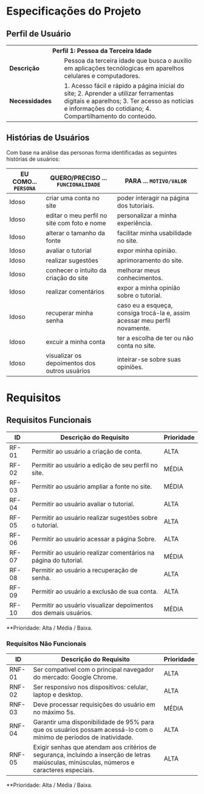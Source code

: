 # Especificações do Projeto

## Perfil de Usuário

<table>
<tbody>
<tr>
<th colspan="2">Perfil 1: Pessoa da Terceira Idade </th>
</tr>
<tr>
<td width="150px"><b>Descrição</b></td>
<td width="600px">
Pessoa da terceira idade que busca o auxílio em aplicações tecnólogicas em aparelhos celulares e computadores. 
</td>
</tr>
<tr>
<td><b>Necessidades</b></td>
<td>
1. Acesso fácil e rápido a página inicial do site; 
2. Aprender a utilizar ferramentas digitais e aparelhos; 
3. Ter acesso as notícias e informações do cotidiano;
4. Compartilhamento do conteúdo. 
</td>
</tr>
</tbody>
</table>


## Histórias de Usuários
Com base na análise das personas forma identificadas as seguintes histórias de usuários:

|EU COMO... `PERSONA`| QUERO/PRECISO ... `FUNCIONALIDADE`                                             |PARA ... `MOTIVO/VALOR`                 |
|--------------------|--------------------------------------------------------------------------------|----------------------------------------|
|Idoso | criar uma conta no site | poder interagir na página dos tutoriais. |
|Idoso | editar o meu perfil no site com foto e nome | personalizar a minha experiência. |
|Idoso | alterar o tamanho da fonte | facilitar minha usabilidade no site. |
|Idoso | avaliar o tutorial  | expor minha opinião.  |
|Idoso | realizar sugestões  | aprimoramento do site. |
|Idoso | conhecer o intuito da criação do site | melhorar meus conhecimentos.  |
|Idoso | realizar comentários | expor a minha opinião sobre o tutorial. |
|Idoso | recuperar minha senha | caso eu a esqueça, consiga trocá-la e, assim acessar meu perfil novamente. |
|Idoso | excuir a minha conta | ter a escolha de ter ou não conta no site. |
|Idoso | visualizar os depoimentos dos outros usuários | inteirar-se sobre suas opiniões. |

# Requisitos

## Requisitos Funcionais

|ID    | Descrição do Requisito  | Prioridade |
|------|-----------------------------------------|----|
|RF-01| Permitir ao usuário a criação de conta.   | ALTA |
|RF-02| Permitir ao usuário a edição de seu perfil no site.  | MÉDIA |
|RF-03| Permitir ao usuário ampliar a fonte no site.   | MÉDIA | 
|RF-04| Permitir ao usuário avaliar o tutorial.   | ALTA |
|RF-05| Permitir ao usuário realizar sugestões sobre o tutorial.   | ALTA |
|RF-06| Permitir ao usuário acessar a página Sobre.   | ALTA |
|RF-07| Permitir ao usuário realizar comentários na página do tutorial.  | MÉDIA |
|RF-08| Permitir ao usuário a recuperação de senha.   | ALTA |
|RF-09| Permitir ao usuário a exclusão de sua conta.   | ALTA |
|RF-10| Permitir ao usuário visualizar depoimentos dos demais usuários.    | MÉDIA |

**Prioridade: Alta / Média / Baixa.  

### Requisitos Não Funcionais

|ID     | Descrição do Requisito  |Prioridade |
|-------|-------------------------|----|
|RNF-01| Ser compativel com o principal navegador do mercado: Google Chrome.   | ALTA |
|RNF-02| Ser responsivo nos dispositivos: celular, laptop e desktop.  | ALTA |
|RNF-03| Deve processar requisições do usuário em no máximo 5s. | MÉDIA |
|RNF-04| Garantir uma disponibilidade de 95% para que os usuários possam acessá-lo com o mínimo de períodos de inatividade. | ALTA |
|RNF-05| Exigir senhas que atendam aos critérios de segurança, incluindo a inserção de letras maiúsculas, minúsculas, números e caracteres especiais.  | ALTA |


**Prioridade: Alta / Média / Baixa.

